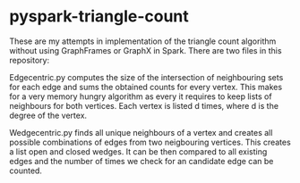 # pyspark-triangle-count
These are my attempts in implementation of the triangle count algorithm without using GraphFrames or GraphX in Spark.
There are two files in this repository:


Edgecentric.py computes the size of the intersection of neighbouring sets for each edge and sums the obtained counts for every vertex. This makes for a very memory hungry algorithm as every it requires to keep lists of neighbours for both vertices. Each vertex is listed d times, where d is the degree of the vertex.

Wedgecentric.py finds all unique neighbours of a vertex and creates all possible combinations of edges from two neigbouring vertices. This creates a list open and closed wedges. It can be then compared to all existing edges and the number of times we check for an candidate edge can be counted.
